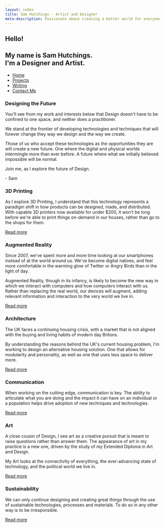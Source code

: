 ```yaml
---
layout: index
title: Sam Hutchings - Artist and Designer
meta-description: Passionate about creating a better world for everyone, through making great experiences. Open to opportunities.
---
```


  <section id="s-hello">
    <div class="container" id="c-hello">
      <h1>Hello!</h1>
      <h2>My name is Sam Hutchings.<br />I'm a Designer and Artist.</h2>
    </div>
  </section>
  <section id="s-nav">
    <div class="container" id="c-nav">
      <nav>
        <ul>
          <li><a href="http://www.samhutchings.co" class="active">Home</a></li>
          <li><a href="/projects">Projects</a></li>
          <li><a href="/writing">Writing</a></li>
          <li><a href="/contact">Contact Me</a></li>
        </ul>
      </nav>
    </div>
  </section>
  <section id="s-designingTheFuture">
    <div class="container" id="c-designingTheFuture">
      <h3>Designing the Future</h3>
      <p>You'll see from my work and interests below that Design doesn't have to be confined to one space, and neither does a practitioner.</p>
      <p>We stand at the frontier of developing technologies and techniques that will forever change they way we design and the way we create.</p>
      <p>Those of us who accept these technologies as the opportunities they are will create a new future. One where the digital and physical worlds intermingle more than ever before. A future where what we initially believed impossible will be normal.</p>
      <p>Join me, as I explore the future of Design.</p>
      <p>- Sam</p>
    </div>
  </section>
  <section id="s-3dPrinting">
    <div class="container containerBackground" id="c-3dPrinting">
      <h3>3D Printing</h3>
      <p>As I explore 3D Printing, I understand that this technology represents a paradigm shift in how products can be designed, made, and distributed. With capable 3D printers now available for under $200, it won't be long before we're able to print things on-demand in our houses, rather than go to the shops for them.</p>
      <p><a href="3dprinting.html">Read more</a></p>
    </div>
  </section>
  <section id="s-augmentedReality">
    <div class="container containerBackground" id="c-augmentedReality">
      <h3>Augmented Reality</h3>
      <p>Since 2007, we've spent more and more time looking at our smartphones instead of at the world around us. We've become digital natives, and feel more comfortable in the warming glow of Twitter or Angry Birds than in the light of day.</p>
      <p>Augmented Reality, though in its infancy, is likely to become the new way in which we interact with computers and how computers interact with us. Rather than replacing the real world, our devices will augment, adding relevant information and interaction to the very world we live in.</p>
      <p><a href="augmentedreality.html">Read more</a></p>
    </div>
  </section>
  <section id="s-architecture">
    <div class="container containerBackground" id="c-architecture">
      <h3>Architecture</h3>
      <p>The UK faces a continuing housing crisis, with a market that is not aligned with the buying and living habits of modern day Britons.</p>
      <p>By understanding the reasons behind the UK's current housing problem, I'm working to design an alternative housing solution. One that allows for modularity and personality, as well as one that uses less space to deliver more.</p>
      <p><a href="architecture.html">Read more</a></p>
    </div>
  </section>
  <section id="s-communication">
    <div class="container containerBackground" id="c-communication">
      <h3>Communication</h3>
      <p>When working on the cutting edge, communication is key. The ability to articulate what you are doing and the impact it can have on an individual or a population helps drive adoption of new techniques and technologies.</p>
      <p></p>
      <p><a href="communication.html">Read more</a></p>
    </div>
  </section>
  <section id="s-art">
    <div class="container containerBackground" id="c-art">
      <h3>Art</h3>
      <p>A close cousin of Design, I see art as a creative pursuit that is meant to raise questions rather than answer them. The appearance of art in my practice is a new one, driven by the study of my Extended Diploma in Art and Design.</p>
      <p>My Art looks at the connectivity of everything, the ever-advancing state of technology, and the political world we live in.</p>
      <p><a href="art.html">Read more</a></p>
    </div>
  </section>
  <section id="s-sustainability">
    <div class="container containerBackground" id="c-sustainability">
      <h3>Sustainability</h3>
      <P>We can only continue designing and creating great things through the use of sustainable technologies, processes and materials. To do so in any other way is to be irresponsible.</p>
      <p><a href="sustainability.html">Read more</a></p>
    </div>
  </section>
  
